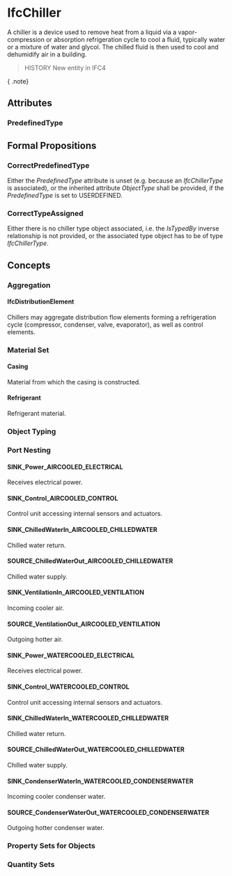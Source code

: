 # IfcChiller

A chiller is a device used to remove heat from a liquid via a vapor-compression or absorption refrigeration cycle to cool a fluid, typically water or a mixture of water and glycol. The chilled fluid is then used to cool and dehumidify air in a building.<!-- end of definition -->

> HISTORY  New entity in IFC4

{ .note}
>

## Attributes

### PredefinedType


## Formal Propositions

### CorrectPredefinedType
Either the _PredefinedType_ attribute is unset (e.g. because an _IfcChillerType_ is associated), or the inherited attribute _ObjectType_ shall be provided, if the _PredefinedType_ is set to USERDEFINED.

### CorrectTypeAssigned
Either there is no chiller type object associated, i.e. the _IsTypedBy_ inverse relationship is not provided, or the associated type object has to be of type _IfcChillerType_.

## Concepts

### Aggregation



#### IfcDistributionElement

Chillers may aggregate distribution flow elements forming a refrigeration cycle (compressor, condenser, valve, evaporator), as well as control elements.

### Material Set



#### Casing

Material from which the casing is constructed.

#### Refrigerant

Refrigerant material.

### Object Typing



### Port Nesting



#### SINK_Power_AIRCOOLED_ELECTRICAL

Receives electrical power.

#### SINK_Control_AIRCOOLED_CONTROL

Control unit accessing internal sensors and actuators.

#### SINK_ChilledWaterIn_AIRCOOLED_CHILLEDWATER

Chilled water return.

#### SOURCE_ChilledWaterOut_AIRCOOLED_CHILLEDWATER

Chilled water supply.

#### SINK_VentilationIn_AIRCOOLED_VENTILATION

Incoming cooler air.

#### SOURCE_VentilationOut_AIRCOOLED_VENTILATION

Outgoing hotter air.

#### SINK_Power_WATERCOOLED_ELECTRICAL

Receives electrical power.

#### SINK_Control_WATERCOOLED_CONTROL

Control unit accessing internal sensors and actuators.

#### SINK_ChilledWaterIn_WATERCOOLED_CHILLEDWATER

Chilled water return.

#### SOURCE_ChilledWaterOut_WATERCOOLED_CHILLEDWATER

Chilled water supply.

#### SINK_CondenserWaterIn_WATERCOOLED_CONDENSERWATER

Incoming cooler condenser water.

#### SOURCE_CondenserWaterOut_WATERCOOLED_CONDENSERWATER

Outgoing hotter condenser water.

### Property Sets for Objects



### Quantity Sets



